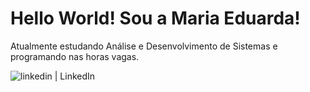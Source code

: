 # Hello World! Sou a Maria Eduarda!

Atualmente estudando Análise e Desenvolvimento de Sistemas e programando nas horas vagas. 

[<img align="left" alt="linkedin | LinkedIn" src="https://img.shields.io/badge/LinkedIn-0077B5?style=for-the-badge&logo=linkedin&logoColor=white" />](https://www.linkedin.com/in/maria-eduarda-melim-b87603281/)
<br>
